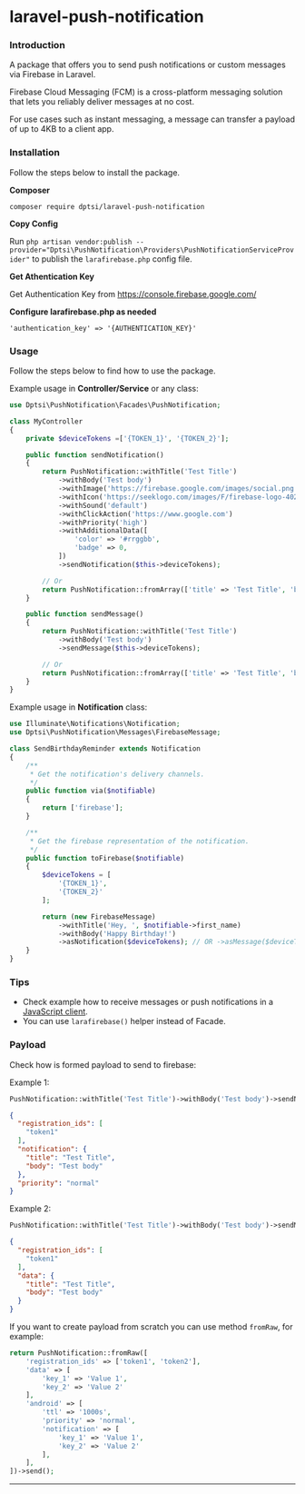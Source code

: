# laravel-push-notification

### Introduction

A package that offers you to send push notifications or custom messages via Firebase in Laravel.

Firebase Cloud Messaging (FCM) is a cross-platform messaging solution that lets you reliably deliver messages at no cost.

For use cases such as instant messaging, a message can transfer a payload of up to 4KB to a client app.

### Installation

Follow the steps below to install the package.


**Composer**

```
composer require dptsi/laravel-push-notification
```

**Copy Config**

Run `php artisan vendor:publish --provider="Dptsi\PushNotification\Providers\PushNotificationServiceProvider"` to publish the `larafirebase.php` config file.

**Get Athentication Key**

Get Authentication Key from https://console.firebase.google.com/

**Configure larafirebase.php as needed**

```
'authentication_key' => '{AUTHENTICATION_KEY}'
```

### Usage

Follow the steps below to find how to use the package.

Example usage in **Controller/Service** or any class:

```php
use Dptsi\PushNotification\Facades\PushNotification;

class MyController
{
    private $deviceTokens =['{TOKEN_1}', '{TOKEN_2}'];

    public function sendNotification()
    {
        return PushNotification::withTitle('Test Title')
            ->withBody('Test body')
            ->withImage('https://firebase.google.com/images/social.png')
            ->withIcon('https://seeklogo.com/images/F/firebase-logo-402F407EE0-seeklogo.com.png')
            ->withSound('default')
            ->withClickAction('https://www.google.com')
            ->withPriority('high')
            ->withAdditionalData([
                'color' => '#rrggbb',
                'badge' => 0,
            ])
            ->sendNotification($this->deviceTokens);

        // Or
        return PushNotification::fromArray(['title' => 'Test Title', 'body' => 'Test body'])->sendNotification($this->deviceTokens);
    }

    public function sendMessage()
    {
        return PushNotification::withTitle('Test Title')
            ->withBody('Test body')
            ->sendMessage($this->deviceTokens);

        // Or
        return PushNotification::fromArray(['title' => 'Test Title', 'body' => 'Test body'])->sendMessage($this->deviceTokens);
    }
}
```

Example usage in **Notification** class:

```php
use Illuminate\Notifications\Notification;
use Dptsi\PushNotification\Messages\FirebaseMessage;

class SendBirthdayReminder extends Notification
{
    /**
     * Get the notification's delivery channels.
     */
    public function via($notifiable)
    {
        return ['firebase'];
    }

    /**
     * Get the firebase representation of the notification.
     */
    public function toFirebase($notifiable)
    {
        $deviceTokens = [
            '{TOKEN_1}',
            '{TOKEN_2}'
        ];

        return (new FirebaseMessage)
            ->withTitle('Hey, ', $notifiable->first_name)
            ->withBody('Happy Birthday!')
            ->asNotification($deviceTokens); // OR ->asMessage($deviceTokens);
    }
}
```


### Tips
- Check example how to receive messages or push notifications in a [JavaScript client](/javascript-client).
- You can use `larafirebase()` helper instead of Facade.


### Payload

Check how is formed payload to send to firebase:

Example 1:

```php
PushNotification::withTitle('Test Title')->withBody('Test body')->sendNotification('token1');
```

```json
{
  "registration_ids": [
    "token1"
  ],
  "notification": {
    "title": "Test Title",
    "body": "Test body"
  },
  "priority": "normal"
}
```

Example 2:

```php
PushNotification::withTitle('Test Title')->withBody('Test body')->sendMessage('token1');
```

```json
{
  "registration_ids": [
    "token1"
  ],
  "data": {
    "title": "Test Title",
    "body": "Test body"
  }
}
```

If you want to create payload from scratch you can use method `fromRaw`, for example:

```php
return PushNotification::fromRaw([
    'registration_ids' => ['token1', 'token2'],
    'data' => [
        'key_1' => 'Value 1',
        'key_2' => 'Value 2'
    ],
    'android' => [
        'ttl' => '1000s',
        'priority' => 'normal',
        'notification' => [
            'key_1' => 'Value 1',
            'key_2' => 'Value 2'
        ],
    ],
])->send();
```

---
